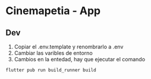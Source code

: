 # Cinemapetia - App


## Dev
1. Copiar el .env.template y renombrarlo a .env
2. Cambiar las varibles de entorno 
3. Cambios en la entedad, hay que ejecutar el comando
```
flutter pub run build_runner build
```